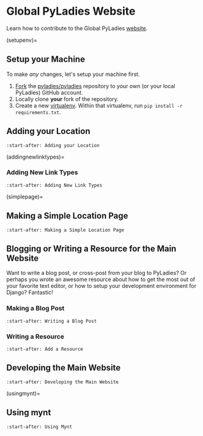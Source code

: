 # Global PyLadies Website

Learn how to contribute to the Global PyLadies [website](https://pyladies.com).

(setupenv)=

## Setup your Machine

To make *any* changes, let's setup your machine first.

1. [Fork](https://help.github.com/articles/fork-a-repo) the [pyladies/pyladies](https://github.com/pyladies/pyladies) repository to your own (or your local PyLadies) GitHub account.
2. Locally clone **your** fork of the repository.
3. Create a new [virtualenv](http://simononsoftware.com/virtualenv-tutorial/).  Within that virtualenv, run `pip install -r requirements.txt`.

## Adding your Location

```{include} location.md
:start-after: Adding your Location
```

(addingnewlinktypes)=

### Adding New Link Types

```{include} newicons.md
:start-after: Adding New Link Types
```

(simplepage)=

## Making a Simple Location Page

```{include} simple.md
:start-after: Making a Simple Location Page
```

## Blogging or Writing a Resource for the Main Website

Want to write a blog post, or cross-post from your blog to PyLadies?  Or perhaps you wrote an awesome resource about how to get the most out of your favorite text editor, or how to setup your development environment for Django?  Fantastic!

### Making a Blog Post

```{include} blogpost.md
:start-after: Writing a Blog Post
```

### Writing a Resource

```{include} addresource.md
:start-after: Add a Resource
```

## Developing the Main Website

```{include} devmainsite.md
:start-after: Developing the Main Website
```

(usingmynt)=

## Using mynt

```{include} usingmynt.md
:start-after: Using Mynt
```
